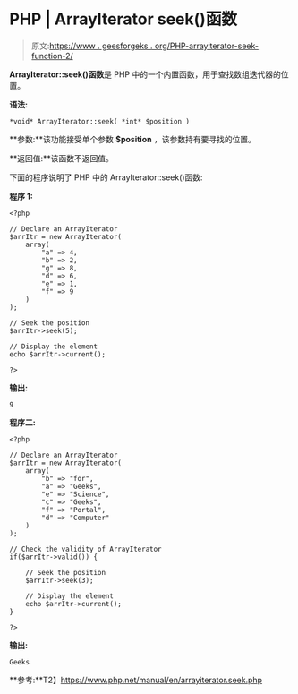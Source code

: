 # PHP | ArrayIterator seek()函数

> 原文:[https://www . geesforgeks . org/PHP-arrayiterator-seek-function-2/](https://www.geeksforgeeks.org/php-arrayiterator-seek-function-2/)

**ArrayIterator::seek()函数**是 PHP 中的一个内置函数，用于查找数组迭代器的位置。

**语法:**

```
*void* ArrayIterator::seek( *int* $position )
```

**参数:**该功能接受单个参数 **$position** ，该参数持有要寻找的位置。

**返回值:**该函数不返回值。

下面的程序说明了 PHP 中的 ArrayIterator::seek()函数:

**程序 1:**

```
<?php

// Declare an ArrayIterator
$arrItr = new ArrayIterator(
    array(
        "a" => 4,
        "b" => 2,
        "g" => 8,
        "d" => 6,
        "e" => 1,
        "f" => 9
    )
);

// Seek the position
$arrItr->seek(5);

// Display the element
echo $arrItr->current();

?>
```

**输出:**

```
9

```

**程序二:**

```
<?php

// Declare an ArrayIterator
$arrItr = new ArrayIterator(
    array(
        "b" => "for",
        "a" => "Geeks",
        "e" => "Science",
        "c" => "Geeks",
        "f" => "Portal",
        "d" => "Computer"
    )
);

// Check the validity of ArrayIterator
if($arrItr->valid()) {

    // Seek the position
    $arrItr->seek(3);

    // Display the element
    echo $arrItr->current();
}

?>
```

**输出:**

```
Geeks

```

**参考:**T2】https://www.php.net/manual/en/arrayiterator.seek.php